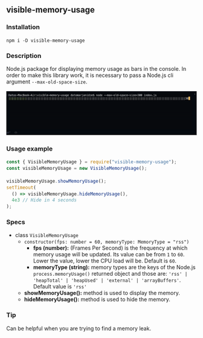 ## visible-memory-usage

### Installation

```console
npm i -D visible-memory-usage
```

### Description

Node.js package for displaying memory usage as bars in the console. In
order to make this library work, it is necessary to pass a Node.js cli
argument `--max-old-space-size`.
<br>
<br>
![Example](https://github.com/datomarjanidze/visible-memory-usage/blob/main/example.gif?raw=true)

### Usage example

```typescript
const { VisibleMemoryUsage } = require("visible-memory-usage");
const visibleMemoryUsage = new VisibleMemoryUsage();

visibleMemoryUsage.showMemoryUsage();
setTimeout(
  () => visibleMemoryUsage.hideMemoryUsage(),
  4e3 // Hide in 4 seconds
);
```

### Specs

- class `VisibleMemoryUsage`
  - `constructor(fps: number = 60, memoryType: MemoryType = "rss")`
    - **fps (number):** (Frames Per Second) is the frequency at which memory
      usage will be updated. Its value can be from `1` to `60`. Lower the
      value, lower the CPU load will be. Default is `60`.
    - **memoryType (string):** memory types are the keys of the Node.js
      `process.memoryUsage()` returned object and those are:
      `'rss' | 'heapTotal' | 'heapUsed' | 'external' | 'arrayBuffers'`.
      Default value is `'rss'`
  - **showMemoryUsage():** method is used to display the memory.
  - **hideMemoryUsage():** method is used to hide the memory.

### Tip

Can be helpful when you are trying to find a memory leak.
